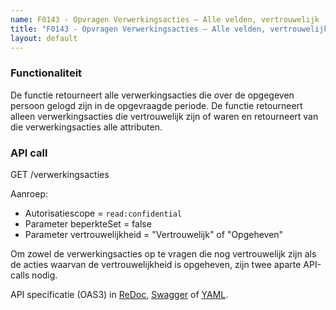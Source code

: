 ```yaml
---
name: F0143 - Opvragen Verwerkingsacties – Alle velden, vertrouwelijk
title: "F0143 - Opvragen Verwerkingsacties – Alle velden, vertrouwelijk"
layout: default
---
```


### Functionaliteit

De functie retourneert alle verwerkingsacties die over de opgegeven persoon gelogd zijn in de opgevraagde periode. De functie retourneert alleen verwerkingsacties die vertrouwelijk zijn of waren en retourneert van die verwerkingsacties alle attributen.


### API call

GET /verwerkingsacties

Aanroep:
* Autorisatiescope = `read:confidential`
* Parameter beperkteSet = false
* Parameter vertrouwelijkheid = "Vertrouwelijk" of "Opgeheven"

Om zowel de verwerkingsacties op te vragen die nog vertrouwelijk zijn als de acties waarvan de vertrouwelijkheid is opgeheven, zijn twee aparte API-calls nodig.

API specificatie (OAS3) in
  [ReDoc](http://redocly.github.io/redoc/?url=https://raw.githubusercontent.com/VNG-Realisatie/gemma-verwerkingenlogging/master/docs/_content/api/oas-specification/logging-verwerkingen-api/openapi.yaml#operation/verwerkingsactie_list),
  [Swagger](https://petstore.swagger.io/?url=https://raw.githubusercontent.com/VNG-Realisatie/gemma-verwerkingenlogging/master/docs/_content/api/oas-specification/logging-verwerkingen-api/openapi.yaml#/REST%20calls/verwerkingsactie_list) of
  [YAML](https://raw.githubusercontent.com/VNG-Realisatie/gemma-verwerkingenlogging/master/docs/_content/api/oas-specification/logging-verwerkingen-api/openapi.yaml).


